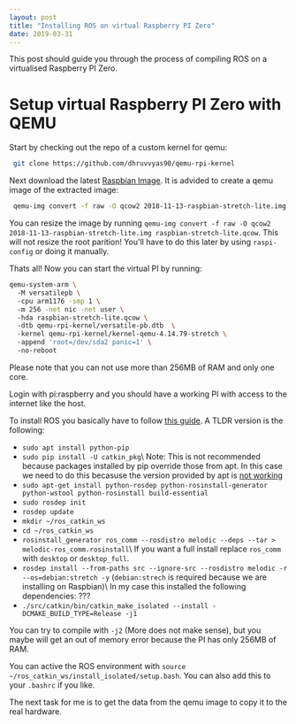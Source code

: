 ```yaml
---
layout: post
title: "Installing ROS on virtual Raspberry PI Zero"
date: 2019-03-31
---
```


This post should guide you through the process of compiling ROS on a virtualised Raspberry PI Zero.

# Setup virtual Raspberry PI Zero with QEMU

Start by checking out the repo of a custom kernel for qemu:
```bash
 git clone https://github.com/dhruvvyas90/qemu-rpi-kernel
```

Next download the latest [Raspbian Image](https://www.raspberrypi.org/downloads/raspbian/).
It is advided to create a qemu image of the extracted image:
```bash
 qemu-img convert -f raw -O qcow2 2018-11-13-raspbian-stretch-lite.img raspbian-stretch-lite.qcow
```

You can resize the image by running `qemu-img convert -f raw -O qcow2 2018-11-13-raspbian-stretch-lite.img raspbian-stretch-lite.qcow`.
This will not resize the root parition! You'll have to do this later by using `raspi-config` or doing it manually.


Thats all! Now you can start the virtual PI by running:
```bash
qemu-system-arm \ 
  -M versatilepb \ 
  -cpu arm1176 -smp 1 \ 
  -m 256 -net nic -net user \ 
  -hda raspbian-stretch-lite.qcow \ 
  -dtb qemu-rpi-kernel/versatile-pb.dtb  \ 
  -kernel qemu-rpi-kernel/kernel-qemu-4.14.79-stretch \ 
  -append 'root=/dev/sda2 panic=1' \ 
  -no-reboot
```
Please note that you can not use more than 256MB of RAM and only one core.

Login with pi:raspberry and you should have a working PI with access to the internet like the host.

To install ROS you basically have to follow [this guide](http://wiki.ros.org/melodic/Installation/Source).
A TLDR version is the following:

* `sudo apt install python-pip`
* `sudo pip install -U catkin_pkg`\\
  Note: This is not recommended because packages installed by pip
  override those from apt. In this case we need to do this becasuse the version provided by apt is
  [not working](https://github.com/ros/catkin/issues/956)
* `sudo apt-get install python-rosdep python-rosinstall-generator python-wstool python-rosinstall build-essential`
* `sudo rosdep init`
* `rosdep update`
* `mkdir ~/ros_catkin_ws`
* `cd ~/ros_catkin_ws`
* `rosinstall_generator ros_comm --rosdistro melodic --deps --tar > melodic-ros_comm.rosinstall`\\
  If you want a full install replace `ros_comm` with `desktop` or `desktop_full`.
* `rosdep install --from-paths src --ignore-src --rosdistro melodic -r --os=debian:stretch -y` (`debian:strech` is required because we are installing on Raspbian)\\
  In my case this installed the following dependencies: ???
* `./src/catkin/bin/catkin_make_isolated --install -DCMAKE_BUILD_TYPE=Release -j1`

You can try to compile with `-j2` (More does not make sense), but you maybe will get an out of memory error because the PI has
only 256MB of RAM.

You can active the ROS environment with `source ~/ros_catkin_ws/install_isolated/setup.bash`. You
can also add this to your `.bashrc` if you like.

The next task for me is to get the data from the qemu image to copy it to the real hardware.


